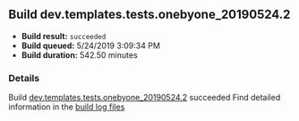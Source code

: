 ## Build dev.templates.tests.onebyone_20190524.2
- **Build result:** `succeeded`
- **Build queued:** 5/24/2019 3:09:34 PM
- **Build duration:** 542.50 minutes
### Details
Build [dev.templates.tests.onebyone_20190524.2](https://winappstudio.visualstudio.com/web/build.aspx?pcguid=a4ef43be-68ce-4195-a619-079b4d9834c2&builduri=vstfs%3a%2f%2f%2fBuild%2fBuild%2f28120) succeeded
Find detailed information in the [build log files](https://uwpctdiags.blob.core.windows.net/buildlogs/dev.templates.tests.onebyone_20190524.2_logs.zip)
